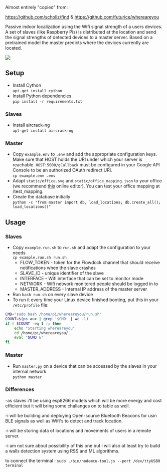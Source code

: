 
Almost entirely "copied" from:

https://github.com/schollz/find
&
https://github.com/futurice/whereareyou

Passive indoor localization using the Wifi signal strength of a users devices. A set of slaves (like Raspberry Pis) is distributed at the location and send the signal strengths of detected devices to a master server. Based on a pretrained model the master predicts where the devices currently are located.

![](https://cloud.githubusercontent.com/assets/6676439/24398514/06cde36a-13aa-11e7-80f8-bad677786fa7.png)

## Setup

- Install Cython  
`apt-get install cython`
- Install Python dependencies  
`pip install -r requirements.txt`

### Slaves
- Install aircrack-ng  
`apt-get install aircrack-ng`  


### Master  
- Copy `example.env` to `.env` and add the appropriate configuration keys. Make sure that HOST holds the URI under which your server is reachable. `HOST:5000/gCallback` must be configured in your Google API Console to be an authorized OAuth redirect URI.  
`cp example.env .env`
- Adapt `static/office.svg` and `static/office_mapping.json` to your office (we recommend [this](http://editor.method.ac/) online editor). You can test your office mapping at /test_mapping.
- Create the database initially  
`python -c "from master import db, load_locations; db.create_all(); load_locations()"`  


## Usage
### Slaves
- Copy `example.run.sh` to `run.sh` and adapt the configuration to your needs  
`cp example.run.sh run.sh`  
  * FLOW_TOKEN - token for the Flowdock channel that should receive notifications when the slave crashes
  * SLAVE_ID - unique identifier of the slave
  * INTERFACE - Wifi interface that can be set to monitor mode
  * NETWORK - Wifi network monitored people should be logged in to
  * MASTER_ADDRESS - Internal IP address of the master server
- Run `bash run.sh` on every slave device
- To run it every time your Linux device finished booting, put this in your `/etc/profile` file:  
```bash
CMD="sudo bash /home/pi/whereareyou/run.sh"
COUNT=$(ps aux | grep '$CMD' | wc -l)
if [ $COUNT -eq 1 ]; then
    echo "Starting whereareyou"
    cd /home/pi/whereareyou/
    eval "$CMD &"
fi
```

### Master
- Run `master.py` on a device that can be accessed by the slaves in your internal network  
`python master`  

### Differences
-as slaves i'll be using esp8266 models which will be more energy and cost efficient but it will bring some challanges on to table as well.

-i will be building and deploying Open-source Bluetooth Beacons for usin BLE signals as well as Wifi's to detect and track location. 

-i will be storing data of locations and movements of users in a remote server.

-i am not sure about possibility of this one but i will also at least try to build a walls detection system using RSS and  ML algorithms.


to connect the terminal : 
`sudo ./bin/nodemcu-tool.js --port /dev/ttyUSB0 terminal`